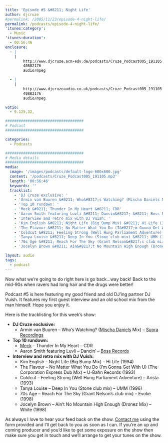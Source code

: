 ```yaml
---
title: 'Episode #5 &#8211; Night Life'
author: djcruze
#permalink: /2005/11/23/episode-4-night-life/
permalink: /podcasts/episode-4-night-life/
'itunes:category':
  - Music
'itunes:duration':
  - 00:56:46
enclosure:
  - |
    |
        http://www.djcruze.acm-edv.de/podcasts/Cruze_Podcast005_191105.mp3
        40882176
        audio/mpeg

  - |
    |
        http://www.djcruzeaudio.co.uk/podcasts/Cruze_Podcast005_191105.mp3
        40882176
        audio/mpeg

votio:
  - 9.125,32,

###################################
# Podcast
###################################

categories:
  - Podcasts

###################################
# Media details
###################################
media:
  image: '/images/podcasts/default-logo-600x600.jpg'
  content: '/podcasts/Cruze_Podcast005_191105.mp3'
  length: '00:56:46'
  keywords: ''
  tracklist:
    - 'DJ Cruze exclusive: '
    - 'Armin van Buuren &#8211; Who&#8217;s Watching? (Mischa Daniels Mix) &#8211; Supra Recordings'
    - 'Top 10 rundown: '
    - 'Meck &#8211; Thunder In My Heart &#8211; CDR'
    - 'Aaron Smith featuring Luvli &#8211; Dancin&#8217; &#8211; Boss Records'
    - 'Interview and retro mix with DJ Vuish: '
    - 'Kim English &#8211; Night Life (Big Bump Mix) &#8211; Hi Life (1994)'
    - 'The Flavour &#8211; No Matter What You Do (I&#8217;m Gonna Get With U) (The Corporation Express Dub Mix) &#8211; U-Bahn Records (1993)'
    - 'Coldcut &#8211; Feeling Strong (Well Hung Parliament Adventure) &#8211; Arista (1993)'
    - 'Tanya Louise &#8211; Deep In You (Stone club mix) &#8211; UMM (1996)'
    - '70s Age &#8211; Reach For The Sky (Grant Nelson&#8217;s club mix) &#8211; Evoke (1998)'
    - 'Jocelyn Brown &#8211; Ain&#8217;t No Mountain High Enough (Dronez Mix) &#8211; White (1998)'

layout: audio
tags:
  - podcast
---
```


Now what we&#8217;re going to do right here is go back&#8230;way back! Back to the mid-90s when ravers had long hair and the drugs were better!

Podcast #5 is here featuring my good friend and old DJ&#8217;ing partner DJ Vuish. It features my first guest interview and an old school mix from the man himself. Hope you enjoy it.

Here is the tracklisting for this week&#8217;s show:

- **DJ Cruze exclusive:**
  - Armin van Buuren &#8211; Who&#8217;s Watching? ([Mischa Daniels][3] Mix) &#8211; [Supra Recordings][4]
- **Top 10 rundown:**
  - [Meck][5] &#8211; Thunder In My Heart &#8211; CDR
  - Aaron Smith featuring Luvli &#8211; Dancin&#8217; &#8211; [Boss Records][6]
- **Interview and retro mix with DJ Vuish:**
  - Kim English &#8211; Night Life (Big Bump Mix) &#8211; Hi Life (1994)
  - The Flavour &#8211; No Matter What You Do (I&#8217;m Gonna Get With U) (The Corporation Express Dub Mix) &#8211; U-Bahn Records (1993)
  - Coldcut &#8211; Feeling Strong (Well Hung Parliament Adventure) &#8211; Arista (1993)
  - Tanya Louise &#8211; Deep In You (Stone club mix) &#8211; UMM (1996)
  - 70s Age &#8211; Reach For The Sky (Grant Nelson&#8217;s club mix) &#8211; Evoke (1998)
  - Jocelyn Brown &#8211; Ain&#8217;t No Mountain High Enough (Dronez Mix) &#8211; White (1998)

As always I love to hear your feed back on the show. [Contact me][7] using the form provided and I&#8217;ll get back to you as soon as I can. If you&#8217;re an up and coming producer and you&#8217;d like to get some exposure on the show then make sure you get in touch and we&#8217;ll arrange to get your tunes on the show.

[1]: http://www.djcruzeaudio.co.uk/podcasts/Cruze_Podcast005_191105.mp3
[2]: http://www.djcruze.co.uk/cms/podcasts/feed/rss2
[3]: http://www.mischadaniels.com/
[4]: http://www.sillyspider.com/
[5]: http://www.djleedagger.co.uk/
[6]: http://www.bossrecords.co.uk/
[7]: /contact
